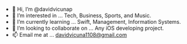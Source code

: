 - 👋 Hi, I’m @davidvicunap
- 👀 I’m interested in ... Tech, Business, Sports, and Music.
- 🌱 I’m currently learning ... Swift, Management, Information Systems. 
- 💞️ I’m looking to collaborate on ... Any iOS developing project. 
- 📫 Email me at ... davidvicuna1108@gmail.com 

